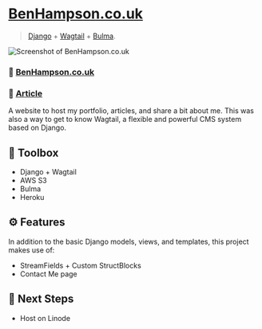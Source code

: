 # [BenHampson.co.uk](http://benhampson.co.uk)
> [Django](https://djangoproject.com) + [Wagtail](https://wagtail.io) + [Bulma](https://bulma.io/).

![Screenshot of BenHampson.co.uk](https://github.com/Ben-Hampson/My-Website/blob/master/screenshot.png?raw=true)

### 🔗 [BenHampson.co.uk](http://www.benhampson.co.uk/)
### 📃 [Article](http://www.benhampson.co.uk/projects/benhampsoncouk/)

A website to host my portfolio, articles, and share a bit about me. This was also a way to get to know Wagtail, a flexible and powerful CMS system based on Django.

## 🧰  Toolbox

- Django + Wagtail
- AWS S3
- Bulma
- Heroku

## ⚙️ Features

In addition to the basic Django models, views, and templates, this project makes use of:

- StreamFields + Custom StructBlocks
- Contact Me page

## 🚀 Next Steps

- Host on Linode
